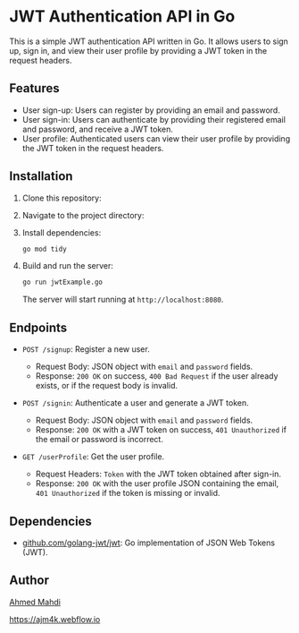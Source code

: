 # JWT Authentication API in Go

This is a simple JWT authentication API written in Go. It allows users to sign up, sign in, and view their user profile by providing a JWT token in the request headers.

## Features

- User sign-up: Users can register by providing an email and password.
- User sign-in: Users can authenticate by providing their registered email and password, and receive a JWT token.
- User profile: Authenticated users can view their user profile by providing the JWT token in the request headers.

## Installation

1. Clone this repository:
2. Navigate to the project directory:
3. Install dependencies:

   ```bash
   go mod tidy
   ```

4. Build and run the server:

   ```bash
   go run jwtExample.go
   ```

   The server will start running at `http://localhost:8080`.

## Endpoints

- `POST /signup`: Register a new user.
  - Request Body: JSON object with `email` and `password` fields.
  - Response: `200 OK` on success, `400 Bad Request` if the user already exists, or if the request body is invalid.

- `POST /signin`: Authenticate a user and generate a JWT token.
  - Request Body: JSON object with `email` and `password` fields.
  - Response: `200 OK` with a JWT token on success, `401 Unauthorized` if the email or password is incorrect.

- `GET /userProfile`: Get the user profile.
  - Request Headers: `Token` with the JWT token obtained after sign-in.
  - Response: `200 OK` with the user profile JSON containing the email, `401 Unauthorized` if the token is missing or invalid.

## Dependencies

- [github.com/golang-jwt/jwt](https://github.com/golang-jwt/jwt): Go implementation of JSON Web Tokens (JWT).

## Author

[Ahmed Mahdi](https://github.com/ajm4k)

https://ajm4k.webflow.io